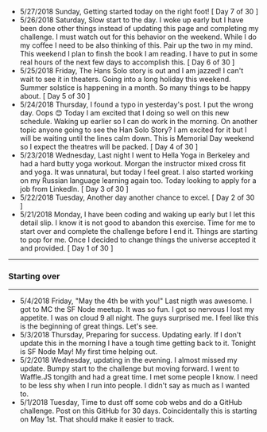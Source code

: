 - 5/27/2018 Sunday, Getting started today on the right foot! [ Day 7 of 30 ]
- 5/26/2018 Saturday, Slow start to the day. I woke up early but I have been done other things instead of updating this page and completing my challenge. I must watch out for this behavior on the weekend. While I do my coffee I need to be also thinking of this. Pair up the two in my mind. This weekend I plan to finsh the book I am reading. I have to put in some real hours of the next few days to accomplish this. [ Day 6 of 30 ]         
- 5/25/2018 Friday, The Hans Solo story is out and I am jazzed! I can't wait to see it in theaters. Going into a long holiday this weekend. Summer solstice is happening in a month. So many things to be happy about. [ Day 5 of 30 ]
- 5/24/2018 Thursday, I found a typo in yesterday's post. I put the wrong day. Oops :blush: Today I am excited that I doing so well on this new schedule. Waking up earlier so I can do work in the morning. On another topic anyone going to see the Han Solo Story? I am excited for it but I will be waiting until the lines calm down. This is Memorial Day weekend so I expect the theatres will be packed. [ Day 4 of 30 ]
- 5/23/2018 Wednesday, Last night I went to Hella Yoga in Berkeley and had a hard butty yoga workout. Morgan the instructor mixed cross fit and yoga. It was unnatural, but today I feel great. I also started working on my Russian language learning again too. Today looking to apply for a job from LinkedIn. [ Day 3 of 30 ]
- 5/22/2018 Tuesday, Another day another chance to excel. [ Day 2 of 30 ]
- 5/21/2018 Monday, I have been coding and waking up early but I let this detail slip. I know it is not good to abandon this exercise. Time for me to start over and complete the challenge before I end it. Things are starting to pop for me. Once I decided to change things the universe accepted it and provided. [ Day 1 of 30 ]
---
### Starting over
---
- 5/4/2018 Friday, "May the 4th be with you!" Last nigth was awesome. I got to MC the SF Node meetup. It was so fun. I got so nervous I lost my appetite. I was on cloud 9 all night. The guys surprised me. I feel like this is the beginning of great things. Let's see.
- 5/3/2018 Thursday, Preparing for success. Updating early. If I don't update this in the morning I have a tough time getting back to it. Tonight is SF Node May! My first time helping out.
- 5/2/2018 Wednesday, updating in the evening. I almost missed my update. Bumpy start to the challenge but moving forward. I went to Waffle.JS tongith and had a great time. I met some people I know. I need to be less shy when I run into people. I didn't say as much as I wanted to.
- 5/1/2018 Tuesday, Time to dust off some cob webs and do a GitHub challenge. Post on this GitHub for 30 days. Coincidentally this is starting on May 1st. That should make it easier to track.